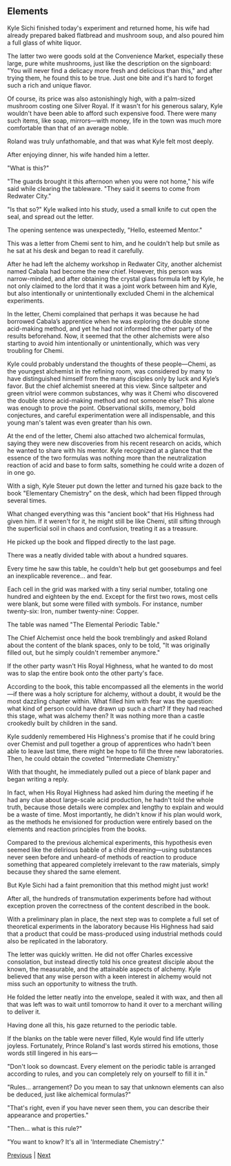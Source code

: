 ## Elements
Kyle Sichi finished today's experiment and returned home, his wife had already prepared baked flatbread and mushroom soup, and also poured him a full glass of white liquor.

The latter two were goods sold at the Convenience Market, especially these large, pure white mushrooms, just like the description on the signboard: "You will never find a delicacy more fresh and delicious than this," and after trying them, he found this to be true. Just one bite and it's hard to forget such a rich and unique flavor.

Of course, its price was also astonishingly high, with a palm-sized mushroom costing one Silver Royal. If it wasn't for his generous salary, Kyle wouldn't have been able to afford such expensive food. There were many such items, like soap, mirrors—with money, life in the town was much more comfortable than that of an average noble.

Roland was truly unfathomable, and that was what Kyle felt most deeply.

After enjoying dinner, his wife handed him a letter.

"What is this?"

"The guards brought it this afternoon when you were not home," his wife said while clearing the tableware. "They said it seems to come from Redwater City."

"Is that so?" Kyle walked into his study, used a small knife to cut open the seal, and spread out the letter.

The opening sentence was unexpectedly, "Hello, esteemed Mentor."



This was a letter from Chemi sent to him, and he couldn't help but smile as he sat at his desk and began to read it carefully.



After he had left the alchemy workshop in Redwater City, another alchemist named Cabala had become the new chief. However, this person was narrow-minded, and after obtaining the crystal glass formula left by Kyle, he not only claimed to the lord that it was a joint work between him and Kyle, but also intentionally or unintentionally excluded Chemi in the alchemical experiments.



In the letter, Chemi complained that perhaps it was because he had borrowed Cabala’s apprentice when he was exploring the double stone acid-making method, and yet he had not informed the other party of the results beforehand. Now, it seemed that the other alchemists were also starting to avoid him intentionally or unintentionally, which was very troubling for Chemi.



Kyle could probably understand the thoughts of these people—Chemi, as the youngest alchemist in the refining room, was considered by many to have distinguished himself from the many disciples only by luck and Kyle’s favor. But the chief alchemist sneered at this view. Since saltpeter and green vitriol were common substances, why was it Chemi who discovered the double stone acid-making method and not someone else? This alone was enough to prove the point. Observational skills, memory, bold conjectures, and careful experimentation were all indispensable, and this young man's talent was even greater than his own.



At the end of the letter, Chemi also attached two alchemical formulas, saying they were new discoveries from his recent research on acids, which he wanted to share with his mentor. Kyle recognized at a glance that the essence of the two formulas was nothing more than the neutralization reaction of acid and base to form salts, something he could write a dozen of in one go.



With a sigh, Kyle Steuer put down the letter and turned his gaze back to the book "Elementary Chemistry" on the desk, which had been flipped through several times.



What changed everything was this "ancient book" that His Highness had given him. If it weren't for it, he might still be like Chemi, still sifting through the superficial soil in chaos and confusion, treating it as a treasure.



He picked up the book and flipped directly to the last page.



There was a neatly divided table with about a hundred squares.



Every time he saw this table, he couldn't help but get goosebumps and feel an inexplicable reverence... and fear.



Each cell in the grid was marked with a tiny serial number, totaling one hundred and eighteen by the end. Except for the first two rows, most cells were blank, but some were filled with symbols. For instance, number twenty-six: Iron, number twenty-nine: Copper.



The table was named "The Elemental Periodic Table."



The Chief Alchemist once held the book tremblingly and asked Roland about the content of the blank spaces, only to be told, "It was originally filled out, but he simply couldn't remember anymore."



If the other party wasn't His Royal Highness, what he wanted to do most was to slap the entire book onto the other party's face.



According to the book, this table encompassed all the elements in the world—if there was a holy scripture for alchemy, without a doubt, it would be the most dazzling chapter within. What filled him with fear was the question: what kind of person could have drawn up such a chart? If they had reached this stage, what was alchemy then? It was nothing more than a castle crookedly built by children in the sand.



Kyle suddenly remembered His Highness's promise that if he could bring over Chemist and pull together a group of apprentices who hadn't been able to leave last time, there might be hope to fill the three new laboratories. Then, he could obtain the coveted "Intermediate Chemistry."



With that thought, he immediately pulled out a piece of blank paper and began writing a reply.



In fact, when His Royal Highness had asked him during the meeting if he had any clue about large-scale acid production, he hadn't told the whole truth, because those details were complex and lengthy to explain and would be a waste of time. Most importantly, he didn't know if his plan would work, as the methods he envisioned for production were entirely based on the elements and reaction principles from the books.



Compared to the previous alchemical experiments, this hypothesis even seemed like the delirious babble of a child dreaming—using substances never seen before and unheard-of methods of reaction to produce something that appeared completely irrelevant to the raw materials, simply because they shared the same element.

But Kyle Sichi had a faint premonition that this method might just work!

After all, the hundreds of transmutation experiments before had without exception proven the correctness of the content described in the book.

With a preliminary plan in place, the next step was to complete a full set of theoretical experiments in the laboratory because His Highness had said that a product that could be mass-produced using industrial methods could also be replicated in the laboratory.

The letter was quickly written. He did not offer Charles excessive consolation, but instead directly told his once greatest disciple about the known, the measurable, and the attainable aspects of alchemy. Kyle believed that any wise person with a keen interest in alchemy would not miss such an opportunity to witness the truth.

He folded the letter neatly into the envelope, sealed it with wax, and then all that was left was to wait until tomorrow to hand it over to a merchant willing to deliver it.

Having done all this, his gaze returned to the periodic table.

If the blanks on the table were never filled, Kyle would find life utterly joyless. Fortunately, Prince Roland's last words stirred his emotions, those words still lingered in his ears—

"Don't look so downcast. Every element on the periodic table is arranged according to rules, and you can completely rely on yourself to fill it in."



"Rules... arrangement? Do you mean to say that unknown elements can also be deduced, just like alchemical formulas?"

"That's right, even if you have never seen them, you can describe their appearance and properties."

"Then... what is this rule?"

"You want to know? It's all in 'Intermediate Chemistry'."





[Previous](CH0270.md) | [Next](CH0272.md)
